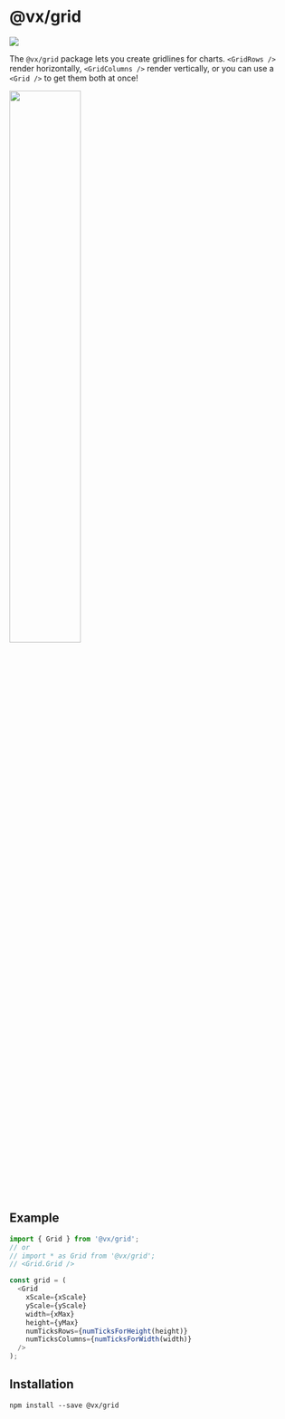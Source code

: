 # @vx/grid

<a title="@vx/grid npm downloads" href="https://www.npmjs.com/package/@vx/grid">
  <img src="https://img.shields.io/npm/dm/@vx/grid.svg?style=flat-square" />
</a>

The `@vx/grid` package lets you create gridlines for charts. `<GridRows />` render horizontally,
`<GridColumns />` render vertically, or you can use a `<Grid />` to get them both at once!

<img style="display:block;" src="https://i.imgur.com/g3rYfSAr.png" width="50%" />

## Example

```js
import { Grid } from '@vx/grid';
// or
// import * as Grid from '@vx/grid';
// <Grid.Grid />

const grid = (
  <Grid
    xScale={xScale}
    yScale={yScale}
    width={xMax}
    height={yMax}
    numTicksRows={numTicksForHeight(height)}
    numTicksColumns={numTicksForWidth(width)}
  />
);
```

## Installation

```
npm install --save @vx/grid
```
